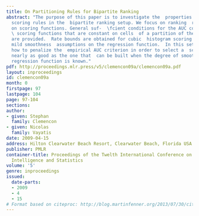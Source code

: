 ```yaml
---
title: On Partitioning Rules for Bipartite Ranking
abstract: "The purpose of this paper is to investigate the  properties of partitioning
  scoring rules in the  bipartite ranking setup. We focus on ranking  rules based
  on scoring functions. General suf-  \fcient conditions for the AUC consistency of
  \ scoring functions that are constant on cells  of a partition of the feature space
  are provided.  Rate bounds are obtained for cubic  histogram scoring rules under
  mild smoothness  assumptions on the regression function.  In this setup, it is shown
  how to penalize the  empirical AUC criterion in order to select a  scoring rule
  nearly as good as the one that  can be built when the degree of smoothness  of the
  regression function is known."
pdf: http://proceedings.mlr.press/v5/clemencon09a/clemencon09a.pdf
layout: inproceedings
id: clemencon09a
month: 0
firstpage: 97
lastpage: 104
page: 97-104
sections: 
author:
- given: Stephan
  family: Clemencon
- given: Nicolas
  family: Vayatis
date: 2009-04-15
address: Hilton Clearwater Beach Resort, Clearwater Beach, Florida USA
publisher: PMLR
container-title: Proceedings of the Twelth International Conference on Artificial
  Intelligence and Statistics
volume: '5'
genre: inproceedings
issued:
  date-parts:
  - 2009
  - 4
  - 15
# Format based on citeproc: http://blog.martinfenner.org/2013/07/30/citeproc-yaml-for-bibliographies/
---
```

